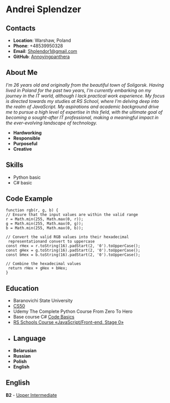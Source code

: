 # **Andrei Splendzer**
## **Contacts**
* **Location**: Warshaw, Poland
* **Phone**: +48539950328
* **Email**: Shplendor1@gmail.com
* **GitHub**: [Annoyingpanthera](https://github.com/Annoyingpanthera)
## **About Me**
_I'm 26 years old and originally from the beautiful town of Soligorsk. Having lived in Poland for the past two years, I'm currently embarking on my journey in the IT world, although I lack practical work experience. My focus is directed towards my studies at RS School, where I'm delving deep into the realm of JavaScript. My aspirations and academic background drive me to pursue a high level of expertise in this field, with the ultimate goal of becoming a sought-after IT professional, making a meaningful impact in the ever-evolving landscape of technology._
* **Hardworking**
* **Responsible**
* **Purposeful**
* **Creative**
## **Skills**
* Python basic
* C# basic
## **Code Example**
```
function rgb(r, g, b) {
// Ensure that the input values are within the valid range
r = Math.min(255, Math.max(0, r));
g = Math.min(255, Math.max(0, g));
b = Math.min(255, Math.max(0, b));

// Convert the valid RGB values into their hexadecimal
 representationand convert to uppercase
const rHex = r.toString(16).padStart(2, '0').toUpperCase();
const gHex = g.toString(16).padStart(2, '0').toUpperCase();
const bHex = b.toString(16).padStart(2, '0').toUpperCase();

// Combine the hexadecimal values
 return rHex + gHex + bHex;
}
```
## **Education**
* Baranovichi State University
* [CS50](https://www.youtube.com/channel/UCcabW7890RKJzL968QWEykA)
* Udemy The Complete Python Course From Zero To Hero
* Base course C# [Code Basics](code-basics.com)
* [RS Schools Course «JavaScript/Front-end. Stage 0»](https://app.rs.school/certificate/vp7jhg4j)
* ## **Language**
* **Belarusian**
* **Russian**
* **Polish**
* **English**
## **English**
**B2** - [Upper Intermediate](https://www.efset.org/cert/wgiKe1)

